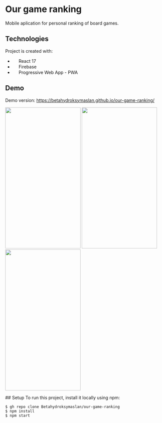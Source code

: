 # Our game ranking
Mobile aplication for personal ranking of board games.
## Technologies
Project is created with:
* <img src="https://upload.wikimedia.org/wikipedia/commons/thumb/a/a7/React-icon.svg/512px-React-icon.svg.png" width="15px" height="15"> React 17
* <img src="https://e7.pngegg.com/pngimages/620/609/png-clipart-firebase-cloud-messaging-google-cloud-messaging-api-as-a-service-angle-rectangle-thumbnail.png" width="15px" height="15"> Firebase
* <img src="https://api.blog.philo.co.nz/image/get/b121bf04-8f56-41e8-c7dc-08d6858dfc06" width="15px" height="15"> Progressive Web App - PWA
## Demo
Demo version: https://betahydroksymaslan.github.io/our-game-ranking/
<p float="left">
  <img src="https://i.ibb.co/NK4M52Y/305522402-1222172111688027-2122533241568743461-n.png" width="240" height="450">
  <img src="https://i.ibb.co/LSnhkcj/305622369-874699973510142-8555324999092490205-n.png" width="240" height="450">
  <img src="https://i.ibb.co/xCMmNWT/305656614-590455322724477-6516409668269074697-n.png" width="240" height="450">
</p>
## Setup
To run this project, install it locally using npm:

```
$ gh repo clone Betahydroksymaslan/our-game-ranking
$ npm install
$ npm start
```

